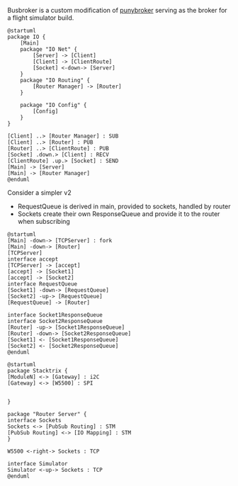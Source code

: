 Busbroker is a custom modification of [punybroker](https://github.com/voneiden/punybroker) 
serving as the broker for a flight simulator build. 

```plantuml
@startuml
package IO {
    [Main]
    package "IO Net" {
        [Server] -> [Client]
        [Client] -> [ClientRoute]
        [Socket] <-down-> [Server]
    }
    package "IO Routing" {
        [Router Manager] -> [Router]   
    }

    package "IO Config" {
        [Config]
    }
}

[Client] ..> [Router Manager] : SUB
[Client] ..> [Router] : PUB
[Router] ..> [ClientRoute] : PUB
[Socket] .down.> [Client] : RECV
[ClientRoute] .up.> [Socket] : SEND
[Main] -> [Server]
[Main] -> [Router Manager]
@enduml
```


Consider a simpler v2

* RequestQueue is derived in main, provided to sockets, handled by router
* Sockets create their own ResponseQueue and provide it to the router when subscribing

```plantuml
@startuml
[Main] -down-> [TCPServer] : fork
[Main] -down-> [Router]
[TCPServer]
interface accept
[TCPServer] -> [accept]
[accept] -> [Socket1]
[accept] -> [Socket2]
interface RequestQueue
[Socket1] -down-> [RequestQueue]
[Socket2] -up-> [RequestQueue]
[RequestQueue] -> [Router]

interface Socket1ResponseQueue
interface Socket2ResponseQueue
[Router] -up-> [Socket1ResponseQueue]
[Router] -down-> [Socket2ResponseQueue]
[Socket1] <- [Socket1ResponseQueue]
[Socket2] <- [Socket2ResponseQueue]
@enduml
```


```plantuml
@startuml
package Stacktrix {
[ModuleN] <-> [Gateway] : i2C
[Gateway] <-> [W5500] : SPI


}

package "Router Server" {
interface Sockets
Sockets <-> [PubSub Routing] : STM
[PubSub Routing] <-> [IO Mapping] : STM
}

W5500 <-right-> Sockets : TCP

interface Simulator 
Simulator <-up-> Sockets : TCP 
@enduml
```
